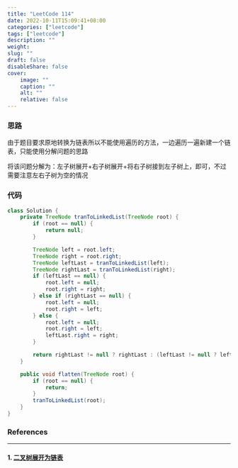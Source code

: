 ```yaml
---
title: "LeetCode 114"
date: 2022-10-11T15:09:41+08:00
categories: ["leetcode"]
tags: ["leetcode"]
description: ""
weight:
slug: ""
draft: false
disableShare: false
cover:
    image: ""
    caption: ""
    alt: ""
    relative: false
---
```


### 思路

由于题目要求原地转换为链表所以不能使用遍历的方法，一边遍历一遍新建一个链表，只能使用分解问题的思路

将该问题分解为：左子树展开+右子树展开+将右子树接到左子树上，即可，不过需要注意左右子树为空的情况

### 代码

```java
class Solution {
    private TreeNode tranToLinkedList(TreeNode root) {
        if (root == null) {
            return null;
        }

        TreeNode left = root.left;
        TreeNode right = root.right;
        TreeNode leftLast = tranToLinkedList(left);
        TreeNode rightLast = tranToLinkedList(right);
        if (leftLast == null) {
            root.left = null;
            root.right = right;
        } else if (rightLast == null) {
            root.left = null;
            root.right = left;
        } else {
            root.left = null;
            root.right = left;
            leftLast.right = right;
        }

        return rightLast != null ? rightLast : (leftLast != null ? leftLast : root);
    }

    public void flatten(TreeNode root) {
        if (root == null) {
            return;
        }
        tranToLinkedList(root);
    }
}
```

### References

---

#### 1. [二叉树展开为链表](https://leetcode.cn/problems/flatten-binary-tree-to-linked-list/)
